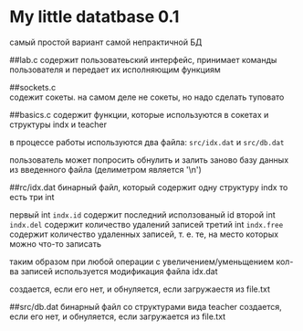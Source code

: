 
# My little datatbase 0.1
самый простой вариант самой непрактичной БД

##lab.c 
содержит пользоватеьский интерфейс, принимает команды 
пользователя и передает их исполняющим функциям 

##sockets.c 	
содежит сокеты. на самом деле не сокеты, но надо сделать туповато


##basics.c
содержит функции, которые используются в сокетах и структуры indx и teacher

в процессе работы используются два файла: `src/idx.dat` и `src/db.dat`

пользователь может попросить обнулить и залить заново базу данных из введенного файла (делиметром является '\n')


##rc/idx.dat
бинарный файл, который 	содержит одну структуру indx
то есть три int 

первый int `indx.id` 	содержит последний исползованый id
второй int `indx.del`	содержит количество удалений записей 
третий int `indx.free`	содержит количество удаленных записей, т. е. те, на место которых можно что-то записать

таким образом при любой операции с увеличением/уменьщением кол-ва записей используется модификация файла idx.dat 

создается, если его нет, и обнуляется, если загружаестя из file.txt

##src/db.dat
бинарный файл со структурами вида teacher 
создается, если его нет, и обнуляется, если загружается из file.txt